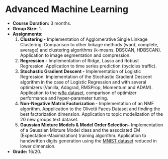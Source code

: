 # Advanced Machine Learning <a name="aml"></a>

- **Course Duration:** 3 months.
- **Group Size:** 1.
- **Assignments:**
    1. **Clustering -** Implementation of Agglomerative Single Linkage Clustering. Comparison to other linkage methods (ward, complete, average) and clustering algorithms (k-means, DBSCAN, HDBSCAN). Application to image segmentation and compression.
    2. **Regression -** Implementation of Ridge, Lasso and Robust Regression. Application to time series prediction (bycicles traffic).
    3. **Stochastic Gradient Descent -** Implementation of Logistic Regression. Implementation of the Stochastic Gradient Descent algorithm in the case of Logistic Regression and with several optimizers (Vanilla, Adagrad, RMSProp, Momentum and ADAM). Application to the [w8a dataset](https://www.openml.org/search?type=data&sort=runs&id=1588&status=active), comparison of optimizer performance and hyper-parameter tuning.
    4. **Non-Negative Matrix Factorization -** Implementation of an NMF algorithm. Appplication to the Olivetti Faces Dataset and finding the best factorization dimension. Application to topic modelization of the 20 new groups text dataset.
    5. **Gaussian Mixture Models & Model Order Selection-** Implementation of a Gaussian Mixture Model class and the associated EM (Expectation-Maximization) training algorithm. Application to handwritten digits generation using the [MNIST dataset](http://yann.lecun.com/exdb/mnist/) reduced in lower dimension.
- **Grade:** 16/20.
